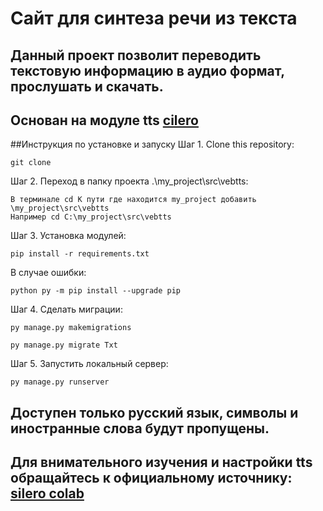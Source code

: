 # Сайт для синтеза речи из текста


## Данный проект позволит переводить текстовую информацию в аудио формат, прослушать и скачать.
## Основан на модуле tts [cilero](https://silero.ai/tag/text-to-speech/)

##Инструкция по установке и запуску
Шаг 1. Clone this repository:
```
git clone
```

Шаг 2. Переход в папку проекта .\my_project\src\vebtts:
```
В терминале cd К пути где находится my_project добавить \my_project\src\vebtts 
Например cd C:\my_project\src\vebtts
```
Шаг 3. Установка модулей:
```
pip install -r requirements.txt
```
В случае ошибки:
```
python py -m pip install --upgrade pip
```

Шаг 4. Сделать миграции:
```
py manage.py makemigrations
```
```
py manage.py migrate Txt
```

Шаг 5. Запустить локальный сервер:
```
py manage.py runserver
```
## Доступен только русский язык, символы и иностранные слова будут пропущены.
## Для внимательного изучения и настройки tts обращайтесь к официальному источнику: [silero colab](https://colab.research.google.com/github/snakers4/silero-models/blob/master/examples_tts.ipynb)

